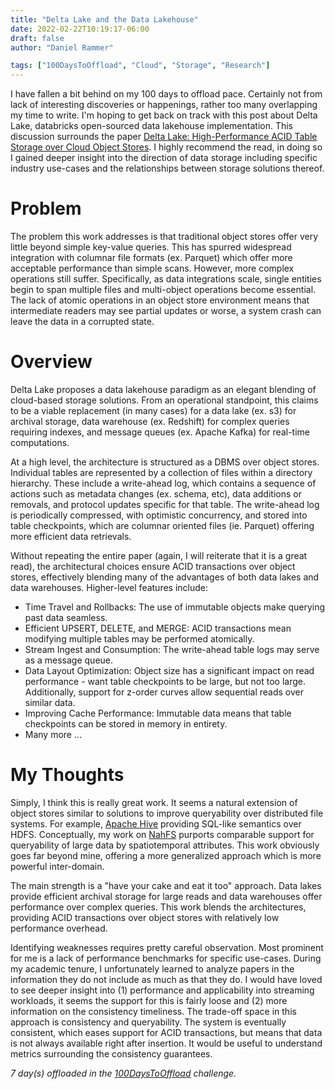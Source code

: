 ```yaml
---
title: "Delta Lake and the Data Lakehouse"
date: 2022-02-22T10:19:17-06:00
draft: false
author: "Daniel Rammer"

tags: ["100DaysToOffload", "Cloud", "Storage", "Research"]
---
```


I have fallen a bit behind on my 100 days to offload pace. Certainly not from lack of interesting discoveries or happenings, rather too many overlapping my time to write. I'm hoping to get back on track with this post about Delta Lake, databricks open-sourced data lakehouse implementation. This discussion surrounds the paper [Delta Lake: High-Performance ACID Table Storage over Cloud Object Stores](https://databricks.com/jp/wp-content/uploads/2020/08/p975-armbrust.pdf). I highly recommend the read, in doing so I gained deeper insight into the direction of data storage including specific industry use-cases and the relationships between storage solutions thereof.

# Problem

The problem this work addresses is that traditional object stores offer very little beyond simple key-value queries. This has spurred widespread integration with columnar file formats (ex. Parquet) which offer more acceptable performance than simple scans. However, more complex operations still suffer. Specifically, as data integrations scale, single entities begin to span multiple files and multi-object operations become essential. The lack of atomic operations in an object store environment means that intermediate readers may see partial updates or worse, a system crash can leave the data in a corrupted state.

# Overview

Delta Lake proposes a data lakehouse paradigm as an elegant blending of cloud-based storage solutions. From an operational standpoint, this claims to be a viable replacement (in many cases) for a data lake (ex. s3) for archival storage, data warehouse (ex. Redshift) for complex queries requiring indexes, and message queues (ex. Apache Kafka) for real-time computations.

At a high level, the architecture is structured as a DBMS over object stores. Individual tables are represented by a collection of files within a directory hierarchy. These include a write-ahead log, which contains a sequence of actions such as metadata changes (ex. schema, etc), data additions or removals, and protocol updates specific for that table. The write-ahead log is periodically compressed, with optimistic concurrency, and stored into table checkpoints, which are columnar oriented files (ie. Parquet) offering more efficient data retrievals.

Without repeating the entire paper (again, I will reiterate that it is a great read), the architectural choices ensure ACID transactions over object stores, effectively blending many of the advantages of both data lakes and data warehouses. Higher-level features include:
- Time Travel and Rollbacks: The use of immutable objects make querying past data seamless.
- Efficient UPSERT, DELETE, and MERGE: ACID transactions mean modifying multiple tables may be performed atomically.
- Stream Ingest and Consumption: The write-ahead table logs may serve as a message queue.
- Data Layout Optimization: Object size has a significant impact on read performance - want table checkpoints to be large, but not too large. Additionally, support for z-order curves allow sequential reads over similar data.
- Improving Cache Performance: Immutable data means that table checkpoints can be stored in memory in entirety.
- Many more ...

# My Thoughts

Simply, I think this is really great work. It seems a natural extension of object stores similar to solutions to improve queryability over distributed file systems. For example, [Apache Hive](https://hive.apache.org/) providing SQL-like semantics over HDFS. Conceptually, my work on [NahFS](https://blackpine.io/publications/Atlas-v8-Final-UCC.pdf) purports comparable support for queryability of large data by spatiotemporal attributes. This work obviously goes far beyond mine, offering a more generalized approach which is more powerful inter-domain.

The main strength is a "have your cake and eat it too" approach. Data lakes provide efficient archival storage for large reads and data warehouses offer performance over complex queries. This work blends the architectures, providing ACID transactions over object stores with relatively low performance overhead.

Identifying weaknesses requires pretty careful observation. Most prominent for me is a lack of performance benchmarks for specific use-cases. During my academic tenure, I unfortunately learned to analyze papers in the information they do not include as much as that they do. I would have loved to see deeper insight into (1) performance and applicability into streaming workloads, it seems the support for this is fairly loose and (2) more information on the consistency timeliness. The trade-off space in this approach is consistency and queryability. The system is eventually consistent, which eases support for ACID transactions, but means that data is not always available right after insertion. It would be useful to understand metrics surrounding the consistency guarantees.

_7 day(s) offloaded in the [100DaysToOffload](https://100daystooffload.com/) challenge._
